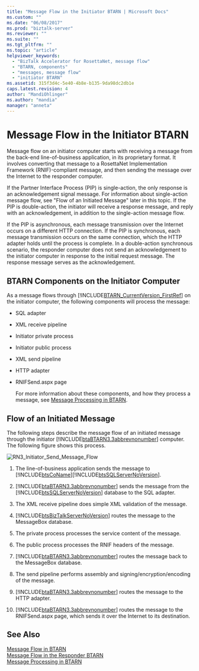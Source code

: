 ```yaml
---
title: "Message Flow in the Initiator BTARN | Microsoft Docs"
ms.custom: ""
ms.date: "06/08/2017"
ms.prod: "biztalk-server"
ms.reviewer: ""
ms.suite: ""
ms.tgt_pltfrm: ""
ms.topic: "article"
helpviewer_keywords: 
  - "BizTalk Accelerator for RosettaNet, message flow"
  - "BTARN, components"
  - "messages, message flow"
  - "initiator BTARN"
ms.assetid: 315f3d4c-5e40-4b8e-b135-9da98dc2db1e
caps.latest.revision: 4
author: "MandiOhlinger"
ms.author: "mandia"
manager: "anneta"
---
```

# Message Flow in the Initiator BTARN
Message flow on an initiator computer starts with receiving a message from the back-end line-of-business application, in its proprietary format. It involves converting that message to a RosettaNet Implementation Framework (RNIF)-compliant message, and then sending the message over the Internet to the responder computer.  
  
 If the Partner Interface Process (PIP) is single-action, the only response is an acknowledgement signal message. For information about single-action message flow, see "Flow of an Initiated Message" later in this topic. If the PIP is double-action, the initiator will receive a response message, and reply with an acknowledgement, in addition to the single-action message flow.  
  
 If the PIP is asynchronous, each message transmission over the Internet occurs on a different HTTP connection. If the PIP is synchronous, each message transmission occurs on the same connection, which the HTTP adapter holds until the process is complete. In a double-action synchronous scenario, the responder computer does not send an acknowledgement to the initiator computer in response to the initial request message. The response message serves as the acknowledgement.  
  
## BTARN Components on the Initiator Computer  
 As a message flows through [!INCLUDE[BTARN_CurrentVersion_FirstRef](../../includes/btarn-currentversion-firstref-md.md)] on the initiator computer, the following components will process the message:  
  
- SQL adapter  
  
- XML receive pipeline  
  
- Initiator private process  
  
- Initiator public process  
  
- XML send pipeline  
  
- HTTP adapter  
  
- RNIFSend.aspx page  
  
  For more information about these components, and how they process a message, see [Message Processing in BTARN](../../adapters-and-accelerators/accelerator-rosettanet/message-processing-in-btarn.md).  
  
## Flow of an Initiated Message  
 The following steps describe the message flow of an initiated message through the initiator [!INCLUDE[btaBTARN3.3abbrevnonumber](../../includes/btabtarn3-3abbrevnonumber-md.md)] computer. The following figure shows this process.  
  
 ![](../../adapters-and-accelerators/accelerator-rosettanet/media/rn3-initiator-send-message-flow.gif "RN3_Initiator_Send_Message_Flow")  
  
1. The line-of-business application sends the message to [!INCLUDE[btsCoName](../../includes/btsconame-md.md)][!INCLUDE[btsSQLServerNoVersion](../../includes/btssqlservernoversion-md.md)].  
  
2. [!INCLUDE[btaBTARN3.3abbrevnonumber](../../includes/btabtarn3-3abbrevnonumber-md.md)] sends the message from the [!INCLUDE[btsSQLServerNoVersion](../../includes/btssqlservernoversion-md.md)] database to the SQL adapter.  
  
3. The XML receive pipeline does simple XML validation of the message.  
  
4. [!INCLUDE[btsBizTalkServerNoVersion](../../includes/btsbiztalkservernoversion-md.md)] routes the message to the MessageBox database.  
  
5. The private process processes the service content of the message.  
  
6. The public process processes the RNIF headers of the message.  
  
7. [!INCLUDE[btaBTARN3.3abbrevnonumber](../../includes/btabtarn3-3abbrevnonumber-md.md)] routes the message back to the MessageBox database.  
  
8. The send pipeline performs assembly and signing/encryption/encoding of the message.  
  
9. [!INCLUDE[btaBTARN3.3abbrevnonumber](../../includes/btabtarn3-3abbrevnonumber-md.md)] routes the message to the HTTP adapter.  
  
10. [!INCLUDE[btaBTARN3.3abbrevnonumber](../../includes/btabtarn3-3abbrevnonumber-md.md)] routes the message to the RNIFSend.aspx page, which sends it over the Internet to its destination.  
  
## See Also  
 [Message Flow in BTARN](../../adapters-and-accelerators/accelerator-rosettanet/message-flow-in-btarn.md)   
 [Message Flow in the Responder BTARN](../../adapters-and-accelerators/accelerator-rosettanet/message-flow-in-the-responder-btarn.md)   
 [Message Processing in BTARN](../../adapters-and-accelerators/accelerator-rosettanet/message-processing-in-btarn.md)